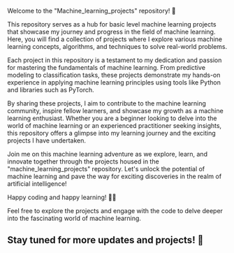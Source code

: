Welcome to the "Machine_learning_projects" repository! 🚀

This repository serves as a hub for basic level machine learning projects that showcase my journey and progress in the field of machine learning. Here, you will find a collection of projects where I explore various machine learning concepts, algorithms, and techniques to solve real-world problems.

Each project in this repository is a testament to my dedication and passion for mastering the fundamentals of machine learning. From predictive modeling to classification tasks, these projects demonstrate my hands-on experience in applying machine learning principles using tools like Python and libraries such as PyTorch.

By sharing these projects, I aim to contribute to the machine learning community, inspire fellow learners, and showcase my growth as a machine learning enthusiast. Whether you are a beginner looking to delve into the world of machine learning or an experienced practitioner seeking insights, this repository offers a glimpse into my learning journey and the exciting projects I have undertaken.

Join me on this machine learning adventure as we explore, learn, and innovate together through the projects housed in the "machine_learning_projects" repository. Let's unlock the potential of machine learning and pave the way for exciting discoveries in the realm of artificial intelligence!

Happy coding and happy learning! 🤖💡

Feel free to explore the projects and engage with the code to delve deeper into the fascinating world of machine learning.

## Stay tuned for more updates and projects! 🌟
